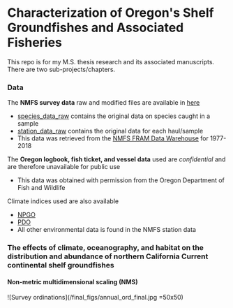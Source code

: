 # Characterization of Oregon's Shelf Groundfishes and Associated Fisheries

This repo is for my M.S. thesis research and its associated manuscripts. There are two sub-projects/chapters.

### Data
The **NMFS survey data** raw and modified files are available in [here](data/NMFS_data/)
- [species_data_raw](data/NMFS_data/species_data_raw.csv/) contains the original data on species caught in a sample
- [station_data_raw](data/NMFS_data/station_data_raw.csv/) contains the original data for each haul/sample
- This data was retrieved from the [NMFS FRAM Data Warehouse](https://www.webapps.nwfsc.noaa.gov/data/map) for 1977-2018

The **Oregon logbook, fish ticket, and vessel data** used are _confidential_ and are therefore unavailable for public use
- This data was obtained with permission from the Oregon Department of Fish and Wildlife

Climate indices used are also available
- [NPGO](data/Environmental_data/NPGO.csv/)
- [PDO](data/Environmental_data/PDO/)
- All other environmental data is found in the NMFS station data


### The effects of climate, oceanography, and habitat on the distribution and abundance of northern California Current continental shelf groundfishes
#### Non-metric multidimensional scaling (NMS)
![Survey ordinations](/final_figs/annual_ord_final.jpg =50x50)
